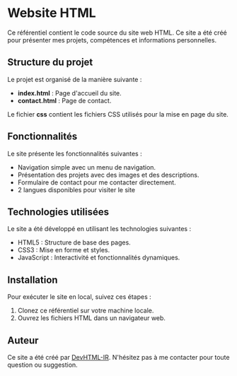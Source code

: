 # Website HTML

Ce référentiel contient le code source du site web HTML. Ce site a été créé pour présenter mes projets, compétences et informations personnelles.

## Structure du projet

Le projet est organisé de la manière suivante :

- **index.html** : Page d'accueil du site.
- **contact.html** : Page de contact.

Le fichier **css** contient les fichiers CSS utilisés pour la mise en page du site.

## Fonctionnalités

Le site présente les fonctionnalités suivantes :

- Navigation simple avec un menu de navigation.
- Présentation des projets avec des images et des descriptions.
- Formulaire de contact pour me contacter directement.
- 2 langues disponibles pour visiter le site
## Technologies utilisées

Le site a été développé en utilisant les technologies suivantes :

- HTML5 : Structure de base des pages.
- CSS3 : Mise en forme et styles.
- JavaScript : Interactivité et fonctionnalités dynamiques.

## Installation

Pour exécuter le site en local, suivez ces étapes :

1. Clonez ce référentiel sur votre machine locale.
2. Ouvrez les fichiers HTML dans un navigateur web.

## Auteur

Ce site a été créé par [DevHTML-IR](https://devhtml-ir.github.io/website-html/). N'hésitez pas à me contacter pour toute question ou suggestion.

